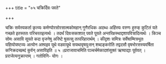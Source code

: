 +++
title = "०५ चक्रिर्दिवः पवते"

+++

चक्रिः सर्वस्यकर्ता कृत्व्यः कर्मण्योरसोरसात्मकोमहान् गुणैरधिकः अदब्धः अहिंस्यः वरुणः हुरुक् कुटिलं यते गच्छते इतस्ततः परिचरतइत्यर्थः । तदर्थं दिवःसकाशात् पवते पूयते अन्तरिक्षस्थाद्दशापवित्रादित्यर्थः । किञ्च सोमः असावि सूयते कदा वृजनेषु अरिष्टे षुसत्सु तत्परिहारार्थम् । कीदृशः समित्रः सर्वेषाम्मित्रभूतः यज्ञियोयष्टव्यः अत्योन अश्वइव यूथे वडवायूथे सयथावृषयुःसन् शब्दङ्करोति तद्वदसौ वृषभोरसस्यवर्षिता कनिक्रदच्छब्दं कुर्वन् असाविइति ॥ ५ ॥प्रराजावाचमिति पञ्चर्चमेकादशंसूक्तं ऋष्याद्याः पूर्ववत् । प्रराजेत्यनुक्रान्तम् । गतोविनि- योगः ।